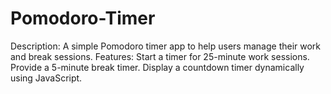 # Pomodoro-Timer
Description: A simple Pomodoro timer app to help users manage their work and break sessions.  Features:  Start a timer for 25-minute work sessions. Provide a 5-minute break timer. Display a countdown timer dynamically using JavaScript.
